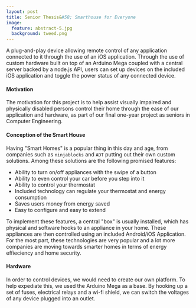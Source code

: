 ```yaml
---
layout: post
title: Senior Thesis&#58; Smarthouse for Everyone
image:
  feature: abstract-5.jpg
  background: tweed.png
---
```


A plug-and-play device allowing remote control of any application connected to it through the use of an iOS application. Through the use of custom hardware built on top of an Arduino Mega coupled with a central server backed by a node.js API, users can set up devices on the included iOS application and toggle the power status of any connected device.

#### Motivation

The motivation for this project is to help assist visually impaired and physically disabled persons control their home through the ease of our application and hardware, as part of our final one-year project as seniors in Computer Engineering.

#### Conception of the Smart House

Having "Smart Homes" is a popular thing in this day and age, from companies such as `ninjablocks` and `ADT` putting out their own custom solutions. Among these solutions are the following promised features:

* Ability to turn on/off appliances with the swipe of a button
* Ability to even control your car before you step into it
* Ability to control your thermostat
* Included technology can regulate your thermostat and energy consumption
* Saves users money from energy saved
* Easy to configure and easy to extend

To implement these features, a central "box" is usually installed, which has physical and software hooks to an appliance in your home. These appliances are then controlled using an included Android/iOS Application. For the most part, these technologies are very popular and a lot more companies are moving towards smarter homes in terms of energy effieciency and home security.

#### Hardware

In order to control devices, we would need to create our own platform. To help expediate this, we used the Arduino Mega as a base. By hooking up a set of fuses, electrical relays and a wi-fi shield, we can switch the voltages of any device plugged into an outlet. 